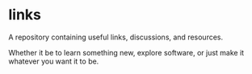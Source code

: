 # links
A repository containing useful links, discussions, and resources.

Whether it be to learn something new, explore software, or just make it whatever you want it to be.
